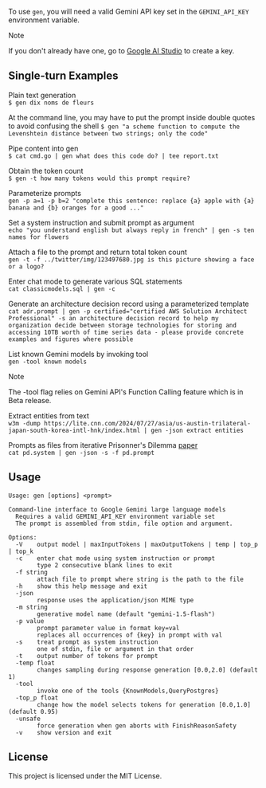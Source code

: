 To use `gen`, you will need a valid Gemini API key set in the `GEMINI_API_KEY` environment variable.
> [!NOTE]
If you don't already have one, go to [Google AI Studio](https://ai.google.dev/tutorials/setup) to create a key.

## Single-turn Examples
Plain text generation  
`$ gen dix noms de fleurs`

At the command line, you may have to put the prompt inside double quotes to avoid confusing the shell
`$ gen "a scheme function to compute the Levenshtein distance between two strings; only the code"`

Pipe content into gen  
`$ cat cmd.go | gen what does this code do? | tee report.txt`

Obtain the token count  
`$ gen -t how many tokens would this prompt require?`

Parameterize prompts  
`gen -p a=1 -p b=2 "complete this sentence: replace {a} apple with {a} banana and {b} oranges for a good ..."`

Set a system instruction and submit prompt as argument  
`echo "you understand english but always reply in french" | gen -s ten names for flowers`

Attach a file to the prompt and return total token count  
`gen -t -f ../twitter/img/123497680.jpg is this picture showing a face or a logo?`

Enter chat mode to generate various SQL statements  
`cat classicmodels.sql | gen -c`

Generate an architecture decision record using a parameterized template  
`cat adr.prompt | gen -p certified="certified AWS Solution Architect Professional" -s an architecture decision record to help my organization decide between storage technologies for storing and accessing 10TB worth of time series data - please provide concrete examples and figures where possible`

List known Gemini models by invoking tool  
`gen -tool known models`

> [!NOTE]
The -tool flag relies on Gemini API's Function Calling feature which is in Beta release.

Extract entities from text  
`w3m -dump https://lite.cnn.com/2024/07/27/asia/us-austin-trilateral-japan-south-korea-intl-hnk/index.html | gen -json extract entities`

Prompts as files from iterative Prisonner's Dilemma [paper](https://arxiv.org/html/2406.13605v1)  
`cat pd.system | gen -json -s -f pd.prompt`

## Usage
```
Usage: gen [options] <prompt>

Command-line interface to Google Gemini large language models
  Requires a valid GEMINI_API_KEY environment variable set
  The prompt is assembled from stdin, file option and argument.

Options:
  -V    output model | maxInputTokens | maxOutputTokens | temp | top_p | top_k
  -c    enter chat mode using system instruction or prompt
        type 2 consecutive blank lines to exit
  -f string
        attach file to prompt where string is the path to the file
  -h    show this help message and exit
  -json
        response uses the application/json MIME type
  -m string
        generative model name (default "gemini-1.5-flash")
  -p value
        prompt parameter value in format key=val
        replaces all occurrences of {key} in prompt with val
  -s    treat prompt as system instruction
        one of stdin, file or argument in that order
  -t    output number of tokens for prompt
  -temp float
        changes sampling during response generation [0.0,2.0] (default 1)
  -tool
        invoke one of the tools {KnownModels,QueryPostgres}
  -top_p float
        change how the model selects tokens for generation [0.0,1.0] (default 0.95)
  -unsafe
        force generation when gen aborts with FinishReasonSafety
  -v    show version and exit
```

## License
This project is licensed under the MIT License.
